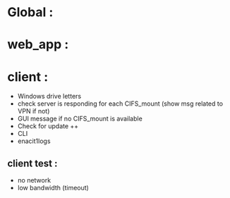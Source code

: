 
Global :
========



web_app :
=========


client :
========

* Windows drive letters
* check server is responding for each CIFS_mount (show msg related to VPN if not)
* GUI message if no CIFS_mount is available
* Check for update ++
* CLI
* enacit1logs


client test :
-------------

* no network
* low bandwidth (timeout)
